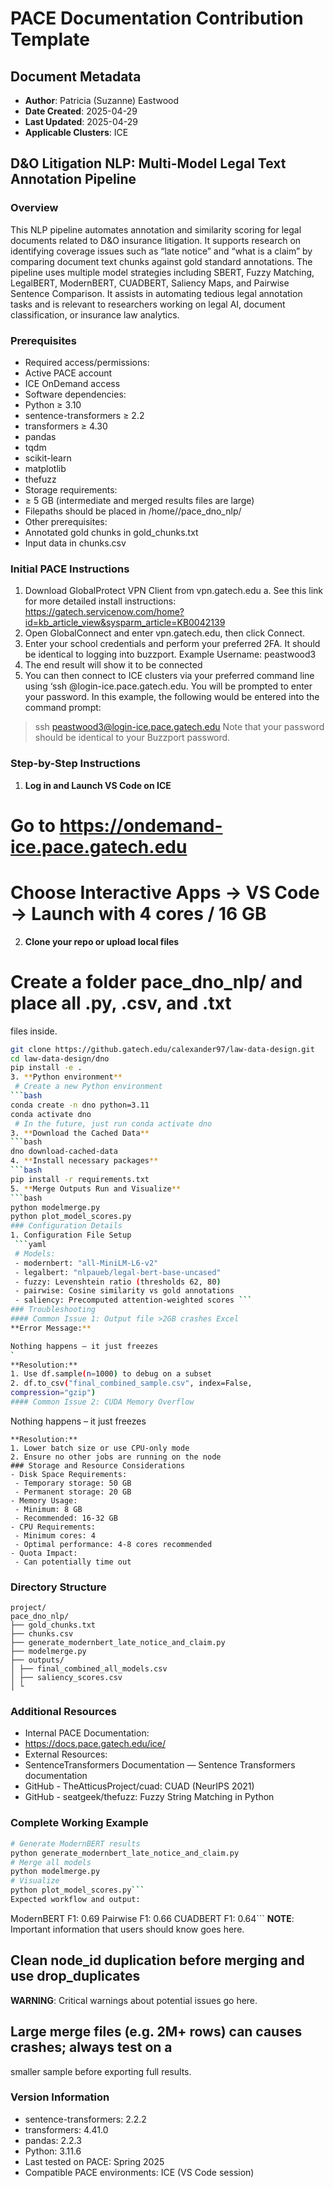 ﻿# PACE Documentation Contribution Template
## Document Metadata
* **Author**: Patricia (Suzanne) Eastwood
* **Date Created**: 2025-04-29
* **Last Updated**: 2025-04-29
* **Applicable Clusters**: ICE
## D&O Litigation NLP: Multi-Model Legal Text Annotation Pipeline
### Overview
This NLP pipeline automates annotation and similarity scoring for legal
documents related to D&O insurance litigation. It supports research on
identifying coverage issues such as “late notice” and “what is a claim”
by comparing document text chunks against gold standard annotations.
The pipeline uses multiple model strategies including SBERT, Fuzzy
Matching, LegalBERT, ModernBERT, CUADBERT, Saliency Maps, and Pairwise
Sentence Comparison. It assists in automating tedious legal annotation
tasks and is relevant to researchers working on legal AI, document
classification, or insurance law analytics.
### Prerequisites
- Required access/permissions:
 - Active PACE account
 - ICE OnDemand access
- Software dependencies:
 - Python ≥ 3.10
 - sentence-transformers ≥ 2.2
 - transformers ≥ 4.30
 - pandas
 - tqdm
 - scikit-learn
 - matplotlib
 - thefuzz
- Storage requirements:
 - ≥ 5 GB (intermediate and merged results files are large)
 - Filepaths should be placed in /home/<gtID>/pace_dno_nlp/
- Other prerequisites:
 - Annotated gold chunks in gold_chunks.txt
 - Input data in chunks.csv
### Initial PACE Instructions
1. Download GlobalProtect VPN Client from vpn.gatech.edu
a. See this link for more detailed install instructions:
https://gatech.servicenow.com/home?id=kb_article_view&sysparm_article=KB0042139
2. Open GlobalConnect and enter vpn.gatech.edu, then click Connect.
3. Enter your school credentials and perform your preferred 2FA. It
should be identical to logging into buzzport. Example Username:
peastwood3
4. The end result will show it to be connected
5. You can then connect to ICE clusters via your preferred command
line using ‘ssh <username>@login-ice.pace.gatech.edu. You will be
prompted to enter your password.
In this example, the following would be entered into the command
prompt:
>ssh peastwood3@login-ice.pace.gatech.edu
Note that your password should be identical to your Buzzport
password.
###
### Step-by-Step Instructions
1. **Log in and Launch VS Code on ICE**
 # Go to https://ondemand-ice.pace.gatech.edu
 # Choose Interactive Apps → VS Code → Launch with 4 cores / 16 GB
2. **Clone your repo or upload local files**
# Create a folder pace_dno_nlp/ and place all .py, .csv, and .txt
files inside.
```bash
git clone https://github.gatech.edu/calexander97/law-data-design.git
cd law-data-design/dno
pip install -e .
3. **Python environment**
 # Create a new Python environment
```bash
conda create -n dno python=3.11
conda activate dno
 # In the future, just run conda activate dno
3. **Download the Cached Data**
```bash
dno download-cached-data
4. **Install necessary packages**
```bash
pip install -r requirements.txt
5. **Merge Outputs Run and Visualize**
```bash
python modelmerge.py
python plot_model_scores.py
### Configuration Details
1. Configuration File Setup
 ```yaml
 # Models:
 - modernbert: "all-MiniLM-L6-v2"
 - legalbert: "nlpaueb/legal-bert-base-uncased"
 - fuzzy: Levenshtein ratio (thresholds 62, 80)
 - pairwise: Cosine similarity vs gold annotations
 - saliency: Precomputed attention-weighted scores ```
### Troubleshooting
#### Common Issue 1: Output file >2GB crashes Excel
**Error Message:**

Nothing happens – it just freezes
`
**Resolution:**
1. Use df.sample(n=1000) to debug on a subset
2. df.to_csv("final_combined_sample.csv", index=False,
compression="gzip")
#### Common Issue 2: CUDA Memory Overflow
```
Nothing happens – it just freezes
```
**Resolution:**
1. Lower batch size or use CPU-only mode
2. Ensure no other jobs are running on the node
### Storage and Resource Considerations
- Disk Space Requirements:
 - Temporary storage: 50 GB
 - Permanent storage: 20 GB
- Memory Usage:
 - Minimum: 8 GB
 - Recommended: 16-32 GB
- CPU Requirements:
 - Minimum cores: 4
 - Optimal performance: 4-8 cores recommended
- Quota Impact:
 - Can potentially time out
 ```

### Directory Structure

```
project/
pace_dno_nlp/
├── gold_chunks.txt
├── chunks.csv
├── generate_modernbert_late_notice_and_claim.py
├── modelmerge.py
├── outputs/
│ ├── final_combined_all_models.csv
│ ├── saliency_scores.csv
│ └
```
### Additional Resources
- Internal PACE Documentation:
 - https://docs.pace.gatech.edu/ice/
- External Resources:
- SentenceTransformers Documentation — Sentence Transformers
documentation
- GitHub - TheAtticusProject/cuad: CUAD (NeurIPS 2021)
- GitHub - seatgeek/thefuzz: Fuzzy String Matching in Python
### Complete Working Example
```bash
# Generate ModernBERT results
python generate_modernbert_late_notice_and_claim.py
# Merge all models
python modelmerge.py
# Visualize
python plot_model_scores.py```
Expected workflow and output:
```
ModernBERT F1: 0.69
Pairwise F1: 0.66
CUADBERT F1: 0.64```
**NOTE**: Important information that users should know goes here.
## Clean node_id duplication before merging and use drop_duplicates
**WARNING**: Critical warnings about potential issues go here.
## Large merge files (e.g. 2M+ rows) can causes crashes; always test on a
smaller sample before exporting full results.
### Version Information
- sentence-transformers: 2.2.2
- transformers: 4.41.0
- pandas: 2.2.3
- Python: 3.11.6
- Last tested on PACE: Spring 2025
- Compatible PACE environments: ICE (VS Code session)